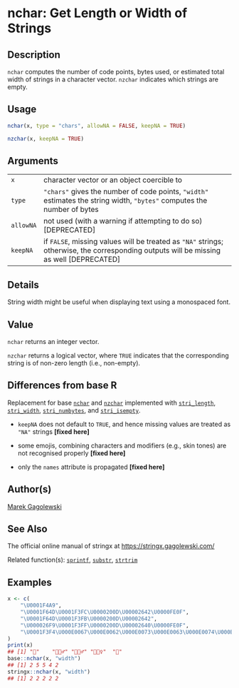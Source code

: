 # nchar: Get Length or Width of Strings

## Description

`nchar` computes the number of code points, bytes used, or estimated total width of strings in a character vector. `nzchar` indicates which strings are empty.

## Usage

```r
nchar(x, type = "chars", allowNA = FALSE, keepNA = TRUE)

nzchar(x, keepNA = TRUE)
```

## Arguments

|           |                                                                                                                                           |
|-----------|-------------------------------------------------------------------------------------------------------------------------------------------|
| `x`       | character vector or an object coercible to                                                                                                |
| `type`    | `"chars"` gives the number of code points, `"width"` estimates the string width, `"bytes"` computes the number of bytes                   |
| `allowNA` | not used (with a warning if attempting to do so) \[DEPRECATED\]                                                                           |
| `keepNA`  | if `FALSE`, missing values will be treated as `"NA"` strings; otherwise, the corresponding outputs will be missing as well \[DEPRECATED\] |

## Details

String width might be useful when displaying text using a monospaced font.

## Value

`nchar` returns an integer vector.

`nzchar` returns a logical vector, where `TRUE` indicates that the corresponding string is of non-zero length (i.e., non-empty).

## Differences from base R

Replacement for base [`nchar`](https://stat.ethz.ch/R-manual/R-devel/library/base/help/nchar.html) and [`nzchar`](https://stat.ethz.ch/R-manual/R-devel/library/base/help/nzchar.html) implemented with [`stri_length`](https://stringi.gagolewski.com/rapi/stri_length.html), [`stri_width`](https://stringi.gagolewski.com/rapi/stri_width.html), [`stri_numbytes`](https://stringi.gagolewski.com/rapi/stri_numbytes.html), and [`stri_isempty`](https://stringi.gagolewski.com/rapi/stri_isempty.html).

-   `keepNA` does not default to `TRUE`, and hence missing values are treated as `"NA"` strings **\[fixed here\]**

-   some emojis, combining characters and modifiers (e.g., skin tones) are not recognised properly **\[fixed here\]**

-   only the `names` attribute is propagated **\[fixed here\]**

## Author(s)

[Marek Gagolewski](https://www.gagolewski.com/)

## See Also

The official online manual of <span class="pkg">stringx</span> at <https://stringx.gagolewski.com/>

Related function(s): [`sprintf`](sprintf.md), [`substr`](substr.md), [`strtrim`](strtrim.md)

## Examples




```r
x <- c(
    "\U0001F4A9",
    "\U0001F64D\U0001F3FC\U0000200D\U00002642\U0000FE0F",
    "\U0001F64D\U0001F3FB\U0000200D\U00002642",
    "\U000026F9\U0001F3FF\U0000200D\U00002640\U0000FE0F",
    "\U0001F3F4\U000E0067\U000E0062\U000E0073\U000E0063\U000E0074\U000E007F"
)
print(x)
## [1] "💩"    "🙍🏼‍♂️" "🙍🏻‍♂" "⛹🏿‍♀️"  "🏴󠁧󠁢󠁳󠁣󠁴󠁿"
base::nchar(x, "width")
## [1] 2 5 5 4 2
stringx::nchar(x, "width")
## [1] 2 2 2 2 2
```
